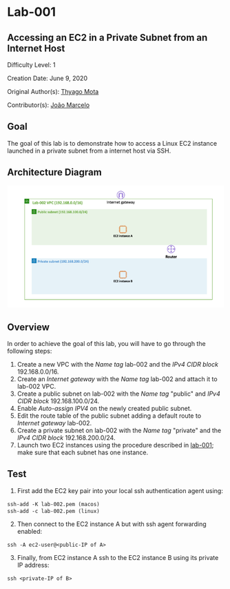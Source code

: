 # Lab-001

## Accessing an EC2 in a Private Subnet from an Internet Host

Difficulty Level: 1

Creation Date: June 9, 2020

Original Author(s): [Thyago Mota](https://github.com/thyagomota)

Contributor(s): [João Marcelo](https://github.com/jmhal)

## Goal
The goal of this lab is to demonstrate how to access a Linux EC2 instance launched in a private subnet from a internet host via SSH.

## Architecture Diagram
![lab-001-01 image](images/lab-002-01.png)

## Overview

In order to achieve the goal of this lab, you will have to go through the following steps:

1. Create a new VPC with the *Name tag* lab-002 and the *IPv4 CIDR block* 192.168.0.0/16.
2. Create an *Internet gateway* with the *Name tag* lab-002 and attach it to lab-002 VPC.
3. Create a public subnet on lab-002 with the *Name tag* "public" and *IPv4 CIDR block* 192.168.100.0/24.  
4. Enable *Auto-assign IPV4* on the newly created public subnet.
5. Edit the route table of the public subnet adding a default route to *Internet gateway* lab-002.
6. Create a private subnet on lab-002 with the *Name tag* "private" and the *IPv4 CIDR block* 192.168.200.0/24.
7. Launch two EC2 instances using the procedure described in [lab-001](../lab-001); make sure that each subnet has one instance.

## Test
1. First add the EC2 key pair into your local ssh authentication agent using:

```
ssh-add -K lab-002.pem (macos)
ssh-add -c lab-002.pem (linux)
```

2. Then connect to the EC2 instance A but with ssh agent forwarding enabled:  

```
ssh -A ec2-user@<public-IP of A>
```
3. Finally, from EC2 instance A ssh to the EC2 instance B using its private IP address:

```
ssh <private-IP of B>
```
